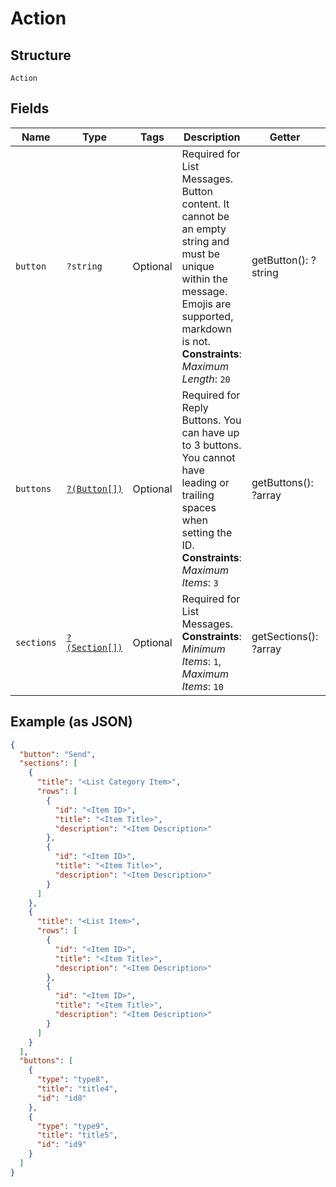 
# Action

## Structure

`Action`

## Fields

| Name | Type | Tags | Description | Getter | Setter |
|  --- | --- | --- | --- | --- | --- |
| `button` | `?string` | Optional | Required for List Messages. Button content. It cannot be an empty string and must be unique within the message. Emojis are supported, markdown is not.<br>**Constraints**: *Maximum Length*: `20` | getButton(): ?string | setButton(?string button): void |
| `buttons` | [`?(Button[])`](../../doc/models/button.md) | Optional | Required for Reply Buttons. You can have up to 3 buttons. You cannot have leading or trailing spaces when setting the ID.<br>**Constraints**: *Maximum Items*: `3` | getButtons(): ?array | setButtons(?array buttons): void |
| `sections` | [`?(Section[])`](../../doc/models/section.md) | Optional | Required for List Messages.<br>**Constraints**: *Minimum Items*: `1`, *Maximum Items*: `10` | getSections(): ?array | setSections(?array sections): void |

## Example (as JSON)

```json
{
  "button": "Send",
  "sections": [
    {
      "title": "<List Category Item>",
      "rows": [
        {
          "id": "<Item ID>",
          "title": "<Item Title>",
          "description": "<Item Description>"
        },
        {
          "id": "<Item ID>",
          "title": "<Item Title>",
          "description": "<Item Description>"
        }
      ]
    },
    {
      "title": "<List Item>",
      "rows": [
        {
          "id": "<Item ID>",
          "title": "<Item Title>",
          "description": "<Item Description>"
        },
        {
          "id": "<Item ID>",
          "title": "<Item Title>",
          "description": "<Item Description>"
        }
      ]
    }
  ],
  "buttons": [
    {
      "type": "type8",
      "title": "title4",
      "id": "id8"
    },
    {
      "type": "type9",
      "title": "title5",
      "id": "id9"
    }
  ]
}
```

